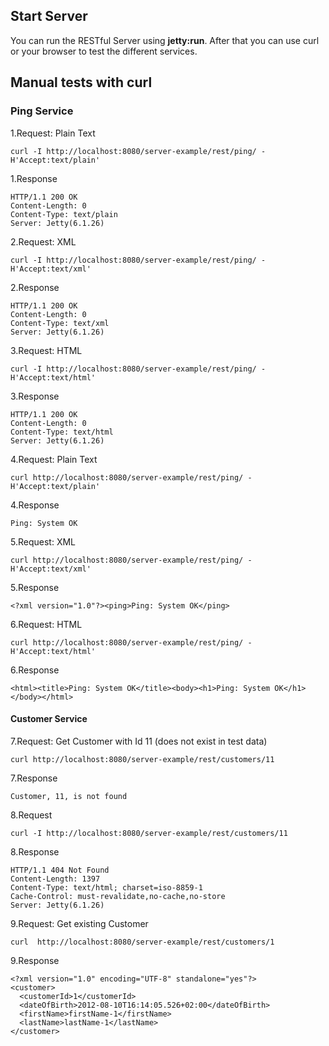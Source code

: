 <h2>Start Server</h2>

You can run the RESTful Server using <b>jetty:run</b>. After that you can use curl or your browser to test the different services.

<h2>Manual tests with curl</h2>

<h3>Ping Service </h3>

1.Request: Plain Text
```
curl -I http://localhost:8080/server-example/rest/ping/ -H'Accept:text/plain' 
```

1.Response
```
HTTP/1.1 200 OK
Content-Length: 0
Content-Type: text/plain
Server: Jetty(6.1.26)
```

2.Request: XML
```
curl -I http://localhost:8080/server-example/rest/ping/ -H'Accept:text/xml' 
```

2.Response
```
HTTP/1.1 200 OK
Content-Length: 0
Content-Type: text/xml
Server: Jetty(6.1.26)
```

3.Request: HTML
```
curl -I http://localhost:8080/server-example/rest/ping/ -H'Accept:text/html' 
```

3.Response
```
HTTP/1.1 200 OK
Content-Length: 0
Content-Type: text/html
Server: Jetty(6.1.26)
```

4.Request: Plain Text
```
curl http://localhost:8080/server-example/rest/ping/ -H'Accept:text/plain' 
```

4.Response
```
Ping: System OK
```

5.Request: XML
```
curl http://localhost:8080/server-example/rest/ping/ -H'Accept:text/xml' 
```

5.Response
```
<?xml version="1.0"?><ping>Ping: System OK</ping>
```

6.Request: HTML
```
curl http://localhost:8080/server-example/rest/ping/ -H'Accept:text/html' 
```

6.Response
```
<html><title>Ping: System OK</title><body><h1>Ping: System OK</h1></body></html> 
```

<h4>Customer Service</h4>

7.Request: Get Customer with Id 11 (does not exist in test data)
```
curl http://localhost:8080/server-example/rest/customers/11
```

7.Response
```
Customer, 11, is not found
```

8.Request
```
curl -I http://localhost:8080/server-example/rest/customers/11
```

8.Response
```
HTTP/1.1 404 Not Found
Content-Length: 1397
Content-Type: text/html; charset=iso-8859-1
Cache-Control: must-revalidate,no-cache,no-store
Server: Jetty(6.1.26)
```

9.Request: Get existing Customer
```
curl  http://localhost:8080/server-example/rest/customers/1
```

9.Response
```
<?xml version="1.0" encoding="UTF-8" standalone="yes"?>
<customer>
  <customerId>1</customerId>
  <dateOfBirth>2012-08-10T16:14:05.526+02:00</dateOfBirth>
  <firstName>firstName-1</firstName>
  <lastName>lastName-1</lastName>
</customer>
```
